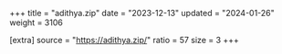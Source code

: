 +++
title = "adithya.zip"
date = "2023-12-13"
updated = "2024-01-26"
weight = 3106

[extra]
source = "https://adithya.zip/"
ratio = 57
size = 3
+++
